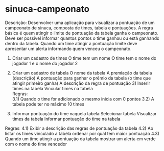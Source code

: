# sinuca-campeonato
Descrição: 
Desenvolver uma aplicação para visualizar a pontuação de um campeonato de sinuca, composta de times, tabela e pontuações. A regra básica é quem atingir o limite de pontuação da tabela ganha o campeonato. Deve ser possível informar quantos pontos o time ganhou ou está ganhando dentro da tabela. Quando um time atingir a pontuação limite deve apresentar um alerta informando quem venceu o campeonato.  
1) Criar um cadastro de times 
O time tem um nome 
O time tem o nome do jogador 1 e o nome do jogador 2  

2) Criar um cadastro de tabela
O nome da tabela A premiação da tabela (descrição)
A pontuação para ganhar o prêmio da tabela (o time que atingir primeiro ganha)
A descrição da regra de pontuação  3) Inserir times na tabela Vincular times na tabela  
Regras:  
3.1) Quando o time for adicionado o mesmo inicia com 0 pontos 3.2) 
A tabela pode ter no máximo 10 times

4) Informar pontuação do time naquela tabela
Selecionar tabela
Visualizar times da tabela
Informar pontuação do time na tabela  

Regras: 
4.1) Exibir a descrição das regras de pontuação da tabela 
4.2) Ao listar os times vinculado a tabela ordenar por qual tem maior pontuação
4.3) Quando um time atingir a pontuação da tabela mostrar um alerta em verde com o nome do time vencedor
